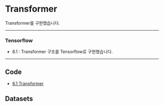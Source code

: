 # Transformer

Transformer를 구현했습니다.   

---


### Tensorflow  

-  8.1 : Transformer 구조를 Tensorflow로 구현했습니다.

---

## Code  

- [8.1 Transformer](8_Transformer/8.1_Transformer_Tensorflow.py)
 

## Datasets  

